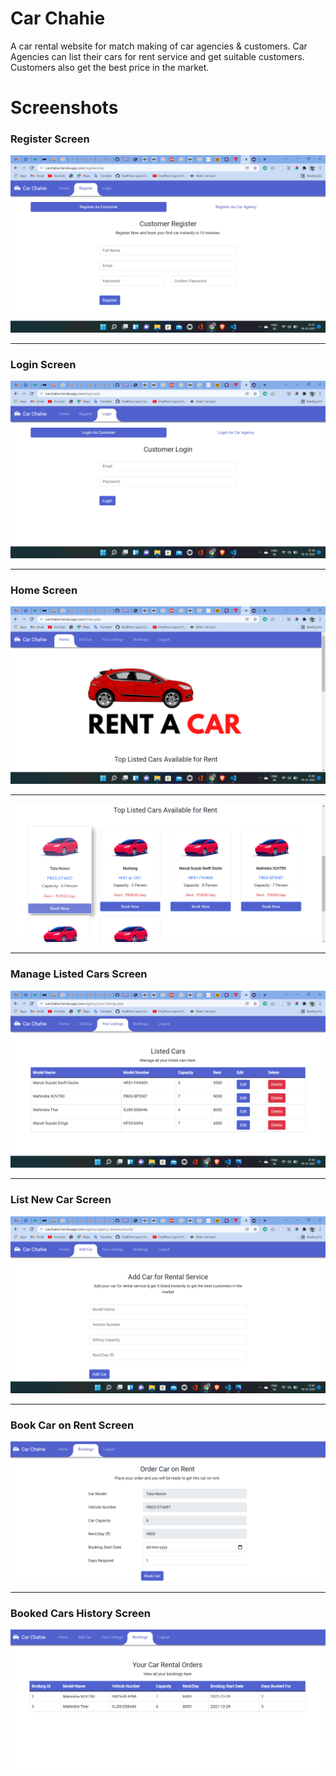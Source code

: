 # Car Chahie
A car rental website for match making of car agencies & customers.
Car Agencies can list their cars for rent service and get suitable customers.
Customers also get the best price in the market.

# Screenshots
### Register Screen
![Output 1](./snapshots/Register.png)

-------------------------------------

### Login Screen
![Output 2](./snapshots/Login.png)

-------------------------------------

### Home Screen
![Output 3](./snapshots/Home.png)

-------------------------------------

![Output 4](./snapshots/Home-2.png)

-------------------------------------

### Manage Listed Cars Screen

![Output 5](./snapshots/CarListing.png)

-------------------------------------

### List New Car Screen

![Output 6](./snapshots/AddCar.png)

-------------------------------------

### Book Car on Rent Screen

![Output 7](./snapshots/BookCar.png)

-------------------------------------

### Booked Cars History Screen

![Output 8](./snapshots/Bookings.png)

